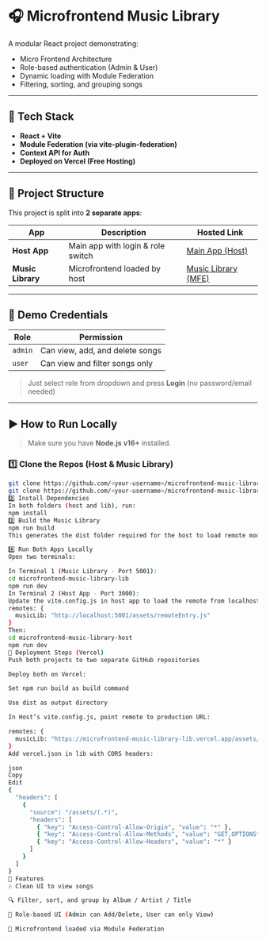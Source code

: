 # 🎧 Microfrontend Music Library

A modular React project demonstrating:

- Micro Frontend Architecture
- Role-based authentication (Admin & User)
- Dynamic loading with Module Federation
- Filtering, sorting, and grouping songs

---

## 🔧 Tech Stack

- **React + Vite**
- **Module Federation (via vite-plugin-federation)**
- **Context API for Auth**
- **Deployed on Vercel (Free Hosting)**

---

## 📂 Project Structure

This project is split into **2 separate apps**:

| App              | Description                        | Hosted Link                                               |
|------------------|------------------------------------|-----------------------------------------------------------|
| **Host App**     | Main app with login & role switch  | [Main App (Host)](https://microfrontend-music-library-host.vercel.app) |
| **Music Library**| Microfrontend loaded by host       | [Music Library (MFE)](https://microfrontend-music-library-p8wg.vercel.app/) |

---

## 🔐 Demo Credentials

| Role   | Permission                 |
|--------|----------------------------|
| `admin`| Can view, add, and delete songs |
| `user` | Can view and filter songs only  |

> Just select role from dropdown and press **Login** (no password/email needed)

---

## ▶️ How to Run Locally

> Make sure you have **Node.js v16+** installed.

### 1️⃣ Clone the Repos (Host & Music Library)

```bash
git clone https://github.com/<your-username>/microfrontend-music-library-host.git
git clone https://github.com/<your-username>/microfrontend-music-library-lib.git
2️⃣ Install Dependencies
In both folders (host and lib), run:
npm install
3️⃣ Build the Music Library
npm run build
This generates the dist folder required for the host to load remote modules.

4️⃣ Run Both Apps Locally
Open two terminals:

In Terminal 1 (Music Library - Port 5001):
cd microfrontend-music-library-lib
npm run dev
In Terminal 2 (Host App - Port 3000):
Update the vite.config.js in host app to load the remote from localhost:
remotes: {
  musicLib: "http://localhost:5001/assets/remoteEntry.js"
}
Then:
cd microfrontend-music-library-host
npm run dev
🚀 Deployment Steps (Vercel)
Push both projects to two separate GitHub repositories

Deploy both on Vercel:

Set npm run build as build command

Use dist as output directory

In Host’s vite.config.js, point remote to production URL:

remotes: {
  musicLib: "https://microfrontend-music-library-lib.vercel.app/assets/remoteEntry.js"
}
Add vercel.json in lib with CORS headers:

json
Copy
Edit
{
  "headers": [
    {
      "source": "/assets/(.*)",
      "headers": [
        { "key": "Access-Control-Allow-Origin", "value": "*" },
        { "key": "Access-Control-Allow-Methods", "value": "GET,OPTIONS" },
        { "key": "Access-Control-Allow-Headers", "value": "*" }
      ]
    }
  ]
}
📌 Features
🎶 Clean UI to view songs

🔍 Filter, sort, and group by Album / Artist / Title

🔐 Role-based UI (Admin can Add/Delete, User can only View)

🧩 Microfrontend loaded via Module Federation

